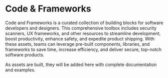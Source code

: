 # Code & Frameworks

Code and Frameworks is a curated collection of building blocks for software developers and designers. This comprehensive toolbox includes security scanners, UX frameworks, and other resources to streamline development, boost productivity, enhance safety, and expedite product shipping. With these assets, teams can leverage pre-built components, libraries, and frameworks to save time, increase efficiency, and deliver secure, top-notch software products.

As assets are built, they will be added here with complete documentation and examples.